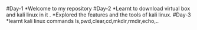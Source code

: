 #Day-1
*Welcome to my repository
#Day-2
 *Learnt to download virtual box and kali linux in it .
 *Explored the features and the tools of kali linux.
#Day-3
 *learnt kali linux commands ls,pwd,clear,cd,mkdir,rmdir,echo,..

